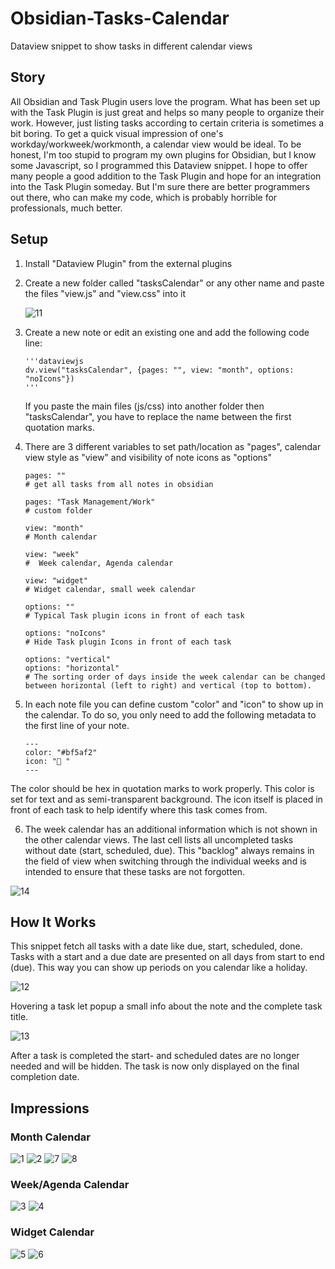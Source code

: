 # Obsidian-Tasks-Calendar
Dataview snippet to show tasks in different calendar views


## Story
All Obsidian and Task Plugin users love the program. What has been set up with the Task Plugin is just great and helps so many people to organize their work. However, just listing tasks according to certain criteria is sometimes a bit boring. To get a quick visual impression of one's workday/workweek/workmonth, a calendar view would be ideal. To be honest, I'm too stupid to program my own plugins for Obsidian, but I know some Javascript, so I programmed this Dataview snippet. I hope to offer many people a good addition to the Task Plugin and hope for an integration into the Task Plugin someday. But I'm sure there are better programmers out there, who can make my code, which is probably horrible for professionals, much better.


## Setup
1.  Install "Dataview Plugin" from the external plugins
2.  Create a new folder called "tasksCalendar" or any other name and paste the files "view.js" and "view.css" into it

    ![11](https://user-images.githubusercontent.com/59178587/195023158-99381088-0cc0-428e-8077-6ea66a388992.png)

3.  Create a new note or edit an existing one and add the following code line:

    ```dataviewjs
    '''dataviewjs
    dv.view("tasksCalendar", {pages: "", view: "month", options: "noIcons"})
    '''
    ```
    
    If you paste the main files (js/css) into another folder then "tasksCalendar", you have to replace the name between the first quotation marks.
 
 4. There are 3 different variables to set path/location as "pages", calendar view style as "view" and visibility of note icons as "options"
 
    ```
    pages: ""
    # get all tasks from all notes in obsidian
    
    pages: "Task Management/Work"
    # custom folder
    
    view: "month"
    # Month calendar
    
    view: "week"
    #  Week calendar, Agenda calendar
    
    view: "widget"
    # Widget calendar, small week calendar
 
    options: ""
    # Typical Task plugin icons in front of each task
    
    options: "noIcons"
    # Hide Task plugin Icons in front of each task
    
    options: "vertical"
    options: "horizontal"
    # The sorting order of days inside the week calendar can be changed between horizontal (left to right) and vertical (top to bottom).
    ```
    
5. In each note file you can define custom "color" and "icon" to show up in the calendar. To do so, you only need to add the following metadata to the first line of your note.

    ```
    ---
    color: "#bf5af2"
    icon: "🧫 "
    ---
    ```
    
The color should be hex in quotation marks to work properly. This color is set for text and as semi-transparent background. The icon itself is placed in front of each task to help identify where this task comes from.

6. The week calendar has an additional information which is not shown in the other calendar views. The last cell lists all uncompleted tasks without date (start, scheduled, due). This "backlog" always remains in the field of view when switching through the individual weeks and is intended to ensure that these tasks are not forgotten.

![14](https://user-images.githubusercontent.com/59178587/195046274-b6b9479b-09b0-4dab-bfd5-577977babb5a.png)



## How It Works
This snippet fetch all tasks with a date like due, start, scheduled, done. Tasks with a start and a due date are presented on all days from start to end (due). This way you can show up periods on you calendar like a holiday.

![12](https://user-images.githubusercontent.com/59178587/195025709-ffd2da28-25c9-4010-8637-cdbc5f948c72.png)

Hovering a task let popup a small info about the note and the complete task title.

![13](https://user-images.githubusercontent.com/59178587/195028049-21d46f18-aa87-4bf2-a07c-a1d08ac315ef.png)

After a task is completed the start- and scheduled dates are no longer needed and will be hidden. The task is now only displayed on the final completion date.



## Impressions

### Month Calendar
![1](https://user-images.githubusercontent.com/59178587/195021412-7991d71f-0529-4eab-990f-3e8b248587f4.png)
![2](https://user-images.githubusercontent.com/59178587/195021427-0adfe60c-5c9a-4df0-9129-707a5eac1ff7.png)
![7](https://user-images.githubusercontent.com/59178587/195021459-d3db3edc-c7c1-4cdf-b771-2a1cc579f91e.png)
![8](https://user-images.githubusercontent.com/59178587/195021467-71a7ac80-a1ed-4f13-bfe9-4a3dafe7a39f.png)

### Week/Agenda Calendar
![3](https://user-images.githubusercontent.com/59178587/195023404-b66e90e2-c977-4d3a-8382-f524f028259a.png)
![4](https://user-images.githubusercontent.com/59178587/195023423-0f1e6127-2916-45a1-acde-2fc38816373f.png)

### Widget Calendar
![5](https://user-images.githubusercontent.com/59178587/195023502-878d2ed5-3b30-4d89-abfd-ee97fce95b8a.png)
![6](https://user-images.githubusercontent.com/59178587/195023521-16d27087-8faa-4267-9df5-81824bd16d5d.png)
